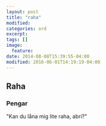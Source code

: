 ```yaml
---
layout: post
title: "raha"
modified:
categories: ord
excerpt:
tags: []
image:
  feature:
date: 2014-08-08T15:39:55-04:00
modified: 2016-06-01T14:19:19-04:00
---
```


## Raha

### Pengar

"Kan du låna mig lite raha, abri?"
